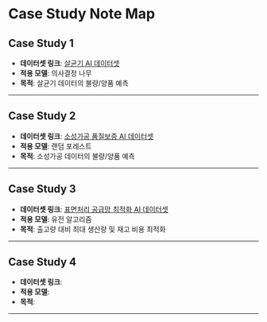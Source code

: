 # Case Study Note Map

## Case Study 1
- **데이터셋 링크**: [살균기 AI 데이터셋](https://www.kamp-ai.kr/aidataDetail?AI_SEARCH=%EC%82%B4%EA%B7%A0%EA%B8%B0&page=1&DATASET_SEQ=10&EQUIP_SEL=&GUBUN_SEL=&FILE_TYPE_SEL=&WDATE_SEL=)
- **적용 모델**: 의사결정 나무
- **목적**: 살균기 데이터의 불량/양품 예측

---

## Case Study 2
- **데이터셋 링크**: [소성가공 품질보증 AI 데이터셋](https://www.kamp-ai.kr/aidataDetail?AI_SEARCH=%EB%9E%9C%EB%8D%A4+%ED%8F%AC%EB%A0%88%EC%8A%A4%ED%8A%B8&page=1&DATASET_SEQ=49&EQUIP_SEL=&GUBUN_SEL=&FILE_TYPE_SEL=&WDATE_SEL=)
- **적용 모델**: 랜덤 포레스트
- **목적**: 소성가공 데이터의 불량/양품 예측

---

## Case Study 3
- **데이터셋 링크**: [표면처리 공급망 최적화 AI 데이터셋](https://www.kamp-ai.kr/aidataDetail?AI_SEARCH=%EC%9C%A0%EC%A0%84+%EC%95%8C%EA%B3%A0%EB%A6%AC%EC%A6%98&page=1&DATASET_SEQ=36&EQUIP_SEL=&GUBUN_SEL=&FILE_TYPE_SEL=&WDATE_SEL=)
- **적용 모델**: 유전 알고리즘
- **목적**: 출고량 대비 최대 생산량 및 재고 비용 최적화

---

## Case Study 4
- **데이터셋 링크**: []()
- **적용 모델**: 
- **목적**: 

---
